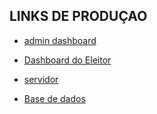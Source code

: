 ## LINKS DE PRODUÇAO

 - [admin dashboard](https://voting-pi-nine.vercel.app)
 - [Dashboard do Eleitor](https://client-voter.vercel.app)

 - [servidor](https://voting-server.onrender.com)
 - [Base de dados](https://railway.app/project/61341617-6320-4532-abf1-bfbd625bdf9f/plugin/f6d2f828-290d-4098-b16d-32025501a154)

 

